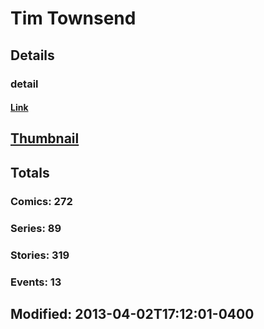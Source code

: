 # Tim  Townsend 
## Details
### detail
#### [Link](http://marvel.com/comics/creators/427/tim_townsend?utm_campaign=apiRef&utm_source=225578a89fc76f3d20fbffda5d17a88d)
## [Thumbnail](http://i.annihil.us/u/prod/marvel/i/mg/c/60/4bc46b37e0fe6.jpg)
## Totals
### Comics: 272
### Series: 89
### Stories: 319
### Events: 13
## Modified: 2013-04-02T17:12:01-0400